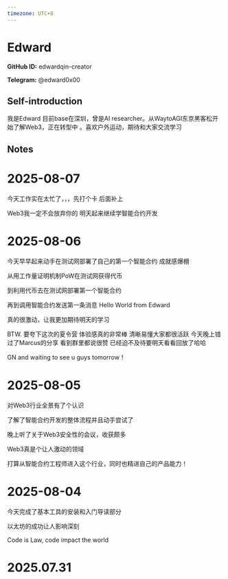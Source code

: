```yaml
---
timezone: UTC+8
---
```


# Edward

**GitHub ID:** edwardqin-creator

**Telegram:** @edward0x00

## Self-introduction

我是Edward  目前base在深圳，曾是AI researcher。从WaytoAGI东京黑客松开始了解Web3，正在转型中 。喜欢户外运动，期待和大家交流学习

## Notes

<!-- Content_START -->
# 2025-08-07

今天工作实在太忙了，，，先打个卡 后面补上

Web3我一定不会放弃你的 明天起来继续学智能合约开发

# 2025-08-06

今天早早起来动手在测试网部署了自己的第一个智能合约 成就感爆棚

从用工作量证明机制PoW在测试网获得代币

到利用代币去在测试网部署第一个智能合约

再到调用智能合约发送第一条消息 Hello World from Edward

真的很激动，让我更加期待明天的学习

BTW. 要夸下这次的夏令营 体验感真的非常棒 清晰易懂大家都很活跃 今天晚上错过了Marcus的分享 看到群里都说很赞 已经迫不及待要明天看看回放了哈哈

GN and waiting to see u guys tomorrow！

# 2025-08-05

对Web3行业全景有了个认识

了解了智能合约开发的整体流程并且动手尝试了

晚上听了关于Web3安全性的会议，收获颇多

Web3真是个让人激动的领域

打算从智能合约工程师进入这个行业，同时也精进自己的产品能力！

# 2025-08-04

今天完成了基本工具的安装和入门导读部分

以太坊的成功让人影响深刻

Code is Law, code impact the world


# 2025.07.31


<!-- Content_END -->
